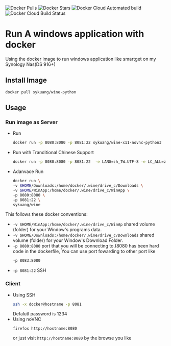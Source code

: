 ![Docker Pulls](https://img.shields.io/docker/pulls/sykuang/wine-x11-novnc-python3.svg)
![Docker Stars](https://img.shields.io/docker/stars/sykuang/wine-x11-novnc-python3?colorB=dfb317)
![Docker Cloud Automated build](https://img.shields.io/docker/cloud/automated/sykuang/wine-x11-novnc-python3)
![Docker Cloud Build Status](https://img.shields.io/docker/cloud/build/sykuang/wine-x11-novnc-python3)
# Run A windows application with docker
Using the docker image to run windows application like smartget on my Synology Nas(DS 916+)

## Install Image
   `docker pull sykuang/wine-python`
## Usage
### Run image as Server
   * Run
     ```bash
     docker run -p 8080:8080 -p 8081:22 sykuang/wine-x11-novnc-python3
     ```
   * Run with Tranditional Chinese Support
     ```bash
     docker run -p 8080:8080 -p 8081:22  -e LANG=zh_TW.UTF-8 -e LC_ALL=zh_TW.UTF-8 sykuang/wine-x11-novnc-python3
     ```
   * Adanvace Run
     ```bash
     docker run \
     -v $HOME/Downloads:/home/docker/.wine/drive_c/Downloads \
     -v $HOME/WinApp:/home/docker/.wine/drive_c/WinApp \
     -p 8080:8080 \
     -p 8081:22 \
     sykuang/wine
     ```

This follows these docker conventions:

*  `-v $HOME/WinApp:/home/docker/.wine/drive_c/WinAp` shared volume (folder) for your Window's programs data.
*  `-v $HOME/Downloads:/home/docker/.wine/drive_c/Downloads` shared volume (folder) for your Window's Download Folder.
*  `-p 8080:8080` port that you will be connecting to.(8080 has been hard code in the dockerfile, You can use port fowarding to other port like
	```bash
    -p 8083:8080
    ```
*  `-p 8081:22` SSH

### Client

* Using SSH
	```bash
	ssh -x docker@hostname -p 8081
	```
    Defalutl password is 1234
* Using noVNC
	```
	firefox http://hostname:8080
	```
	or just visit `http://hostname:8080` by the browse you like

